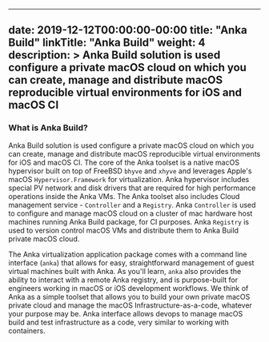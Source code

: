
---
date: 2019-12-12T00:00:00-00:00
title: "Anka Build"
linkTitle: "Anka Build"
weight: 4
description: >
  Anka Build solution is used configure a private macOS cloud on which you can create, manage and distribute macOS reproducible virtual environments for iOS and macOS CI
---

###  What is Anka Build?
Anka Build solution is used configure a private macOS cloud on which you can create, manage and distribute macOS reproducible virtual environments for iOS and macOS CI. The core of the Anka toolset is a native macOS hypervisor built on top of FreeBSD `bhyve` and `xhyve` and leverages Apple's macOS `Hypervisor.Framework` for virtualization. Anka hypervisor includes special PV network and disk drivers that are required for high performance operations inside the Anka VMs. The Anka toolset also includes Cloud management service - `Controller` and a `Registry`. Anka `Controller` is used to configure and manage macOS cloud on a cluster of mac hardware host machines running Anka Build package, for CI purposes. Anka `Registry` is used to version control macOS VMs and distribute them to Anka Build private macOS cloud.

The Anka virtualization application package comes with a command line interface (`anka`) that allows for easy, straightforward management of guest virtual machines built with Anka. As you'll learn, `anka` also provides the ability to interact with a remote Anka registry, and is purpose-built for engineers working in macOS or iOS development workflows. We think of Anka as a simple toolset that allows you to build your own private macOS private cloud and manage the macOS Infrastructure-as-a-code, whatever your purpose may be.
Anka interface allows devops to manage macOS build and test infrastructure as a code, very similar to working with containers.




